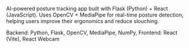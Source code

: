 AI-powered posture tracking app built with Flask (Python) + React (JavaScript).
Uses OpenCV + MediaPipe for real-time posture detection, helping users improve their ergonomics and reduce slouching.

Backend: Python, Flask, OpenCV, MediaPipe, NumPy,
Frontend: React (Vite), React Webcam

